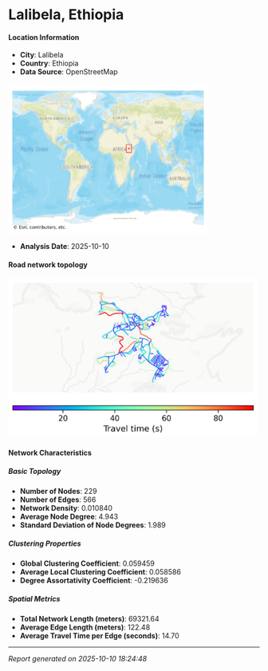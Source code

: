 # Lalibela, Ethiopia

#### Location Information

- **City**: Lalibela
- **Country**: Ethiopia
- **Data Source**: OpenStreetMap
<img src="Lalibela_location.png" alt="Lalibela Location Map" width="400" />

- **Analysis Date**: 2025-10-10

#### Road network topology

<img src="Lalibela_network_map.png" alt="Lalibela Road Network Map" width="500"/>

#### Network Characteristics

##### Basic Topology

- **Number of Nodes**: 229
- **Number of Edges**: 566
- **Network Density**: 0.010840
- **Average Node Degree**: 4.943
- **Standard Deviation of Node Degrees**: 1.989

##### Clustering Properties

- **Global Clustering Coefficient**: 0.059459
- **Average Local Clustering Coefficient**: 0.058586
- **Degree Assortativity Coefficient**: -0.219636

##### Spatial Metrics

- **Total Network Length (meters)**: 69321.64
- **Average Edge Length (meters)**: 122.48
- **Average Travel Time per Edge (seconds)**: 14.70

---
*Report generated on 2025-10-10 18:24:48*

